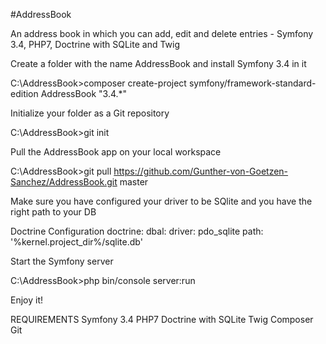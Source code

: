 #AddressBook

An address book in which you can add, edit and delete entries - Symfony 3.4, PHP7, Doctrine with SQLite and Twig


Create a folder with the name AddressBook and install Symfony 3.4 in it
  
C:\AddressBook>composer create-project symfony/framework-standard-edition AddressBook "3.4.*"




Initialize your folder as a Git repository

C:\AddressBook>git init




Pull the AddressBook app on your local workspace

C:\AddressBook>git pull https://github.com/Gunther-von-Goetzen-Sanchez/AddressBook.git master




Make sure you have configured your driver to be SQlite and you have the right path to your DB

Doctrine Configuration
doctrine:
    dbal:
        driver: pdo_sqlite
		path: '%kernel.project_dir%/sqlite.db'




Start the Symfony server

C:\AddressBook>php bin/console server:run




Enjoy it!




REQUIREMENTS
Symfony 3.4 
PHP7 
Doctrine with SQLite 
Twig
Composer
Git
